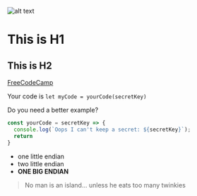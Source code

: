 ![alt text](https://s3.amazonaws.com/freecodecamp/freecodecamp_logo.svg "freeCodeCamp")
  
# This is H1
## This is H2

[FreeCodeCamp](https://freecpdecamp.org)

Your code is `let myCode = yourCode(secretKey)` 

Do you need a better example?

```js
const yourCode = secretKey => {
  console.log(`Oops I can't keep a secret: ${secretKey}`);
  return
}
```

+ one little endian
+ two little endian
+ **ONE BIG ENDIAN**

> No man is an island... unless he eats too many twinkies